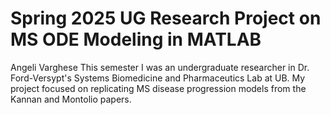 # Spring 2025 UG Research Project on MS ODE Modeling in MATLAB
Angeli Varghese
This semester I was an undergraduate researcher in Dr. Ford-Versypt's Systems Biomedicine and Pharmaceutics Lab at UB. My project focused on replicating MS disease progression models from the Kannan and Montolio papers.

